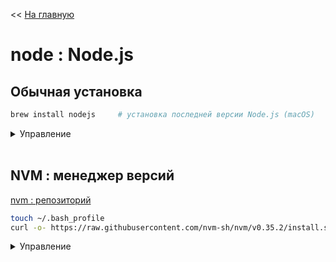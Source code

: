 << [На главную](./README.md)

# node : Node.js

## Обычная установка

```bash
brew install nodejs     # установка последней версии Node.js (macOS)
```

<details>
<summary>Управление</summary>

```bash
node                    # запуск REPL
node -v                 # текущая версия
```

- `^ + C` - выход (двойное нажатие)
- `.exit` - выход

</details><br>

## NVM : менеджер версий

[nvm : репозиторий](https://github.com/nvm-sh/nvm)

```bash
touch ~/.bash_profile                                                               # fix для macOS
curl -o- https://raw.githubusercontent.com/nvm-sh/nvm/v0.35.2/install.sh | bash     # установка nvm
```

<details>
<summary>Управление</summary>

```bash
nvm ls-remote           # список доступных для установки версий
nvm install node        # установка последней версии Node.js
nvm install __.__.__    # установка указанной версии
nvm ls                  # список установленных версий
nvm use node            # переключиться на версию по умолчанию
nvm use __.__.__        # переключиться на указанную версию
```

</details><br>
